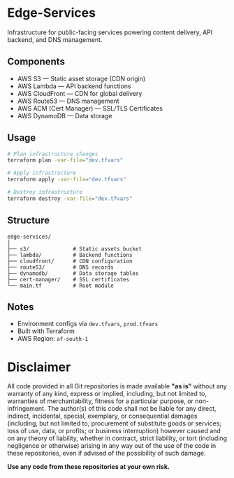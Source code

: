 # Edge-Services

Infrastructure for public-facing services powering content delivery, API backend, and DNS management.

## Components

- AWS S3 — Static asset storage (CDN origin)  
- AWS Lambda — API backend functions  
- AWS CloudFront — CDN for global delivery  
- AWS Route53 — DNS management  
- AWS ACM (Cert Manager) — SSL/TLS Certificates  
- AWS DynamoDB — Data storage  

## Usage

```bash
# Plan infrastructure changes
terraform plan -var-file="dev.tfvars"

# Apply infrastructure
terraform apply -var-file="dev.tfvars"

# Destroy infrastructure
terraform destroy -var-file="dev.tfvars"
```

## Structure

```
edge-services/
│
├── s3/              # Static assets bucket
├── lambda/          # Backend functions
├── cloudfront/      # CDN configuration
├── route53/         # DNS records
├── dynamodb/        # Data storage tables
├── cert-manager/    # SSL certificates
└── main.tf          # Root module
```

## Notes
- Environment configs via `dev.tfvars`, `prod.tfvars`  
- Built with Terraform  
- AWS Region: `af-south-1`





# Disclaimer

All code provided in all Git repositories is made available **"as is"** without any warranty of any kind, express or implied, including, but not limited to, warranties of merchantability, fitness for a particular purpose, or non-infringement. The author(s) of this code shall not be liable for any direct, indirect, incidental, special, exemplary, or consequential damages (including, but not limited to, procurement of substitute goods or services; loss of use, data, or profits; or business interruption) however caused and on any theory of liability, whether in contract, strict liability, or tort (including negligence or otherwise) arising in any way out of the use of the code in these repositories, even if advised of the possibility of such damage.

**Use any code from these repositories at your own risk.**